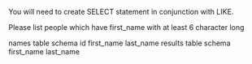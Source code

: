 You will need to create SELECT statement in conjunction with LIKE.

Please list people which have first_name with at least 6 character long

names table schema
id
first_name
last_name
results table schema
first_name
last_name